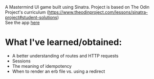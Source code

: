 A Mastermind UI game built using Sinatra. Project is based on The 
Odin Project's curriculum (https://www.theodinproject.com/lessons/sinatra-project#student-solutions)	
See the app [here](https://mighty-island-47536.herokuapp.com/)

# What I've learned/obtained:
- A better understanding of routes and HTTP requests
- Sessions
- The meaning of idempotency
- When to render an erb file vs. using a redirect
